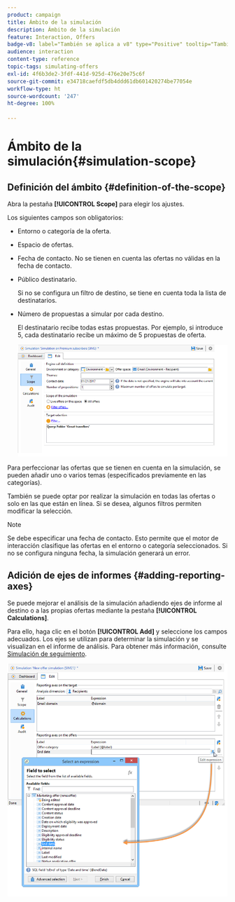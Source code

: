 ```yaml
---
product: campaign
title: Ámbito de la simulación
description: Ámbito de la simulación
feature: Interaction, Offers
badge-v8: label="También se aplica a v8" type="Positive" tooltip="También se aplica a Campaign v8"
audience: interaction
content-type: reference
topic-tags: simulating-offers
exl-id: 4f6b3de2-3fdf-441d-925d-476e20e75c6f
source-git-commit: e34718caefdf5db4ddd61db601420274be77054e
workflow-type: ht
source-wordcount: '247'
ht-degree: 100%

---
```


# Ámbito de la simulación{#simulation-scope}



## Definición del ámbito {#definition-of-the-scope}

Abra la pestaña **[!UICONTROL Scope]** para elegir los ajustes.

Los siguientes campos son obligatorios:

* Entorno o categoría de la oferta.
* Espacio de ofertas.
* Fecha de contacto. No se tienen en cuenta las ofertas no válidas en la fecha de contacto.
* Público destinatario.

  Si no se configura un filtro de destino, se tiene en cuenta toda la lista de destinatarios.

* Número de propuestas a simular por cada destino.

  El destinatario recibe todas estas propuestas. Por ejemplo, si introduce 5, cada destinatario recibe un máximo de 5 propuestas de oferta.

  ![](assets/offer_simulation_009.png)

Para perfeccionar las ofertas que se tienen en cuenta en la simulación, se pueden añadir uno o varios temas (especificados previamente en las categorías).

También se puede optar por realizar la simulación en todas las ofertas o solo en las que están en línea. Si se desea, algunos filtros permiten modificar la selección.

>[!NOTE]
>
>Se debe especificar una fecha de contacto. Esto permite que el motor de interacción clasifique las ofertas en el entorno o categoría seleccionados. Si no se configura ninguna fecha, la simulación generará un error.

## Adición de ejes de informes {#adding-reporting-axes}

Se puede mejorar el análisis de la simulación añadiendo ejes de informe al destino o a las propias ofertas mediante la pestaña **[!UICONTROL Calculations]**.

Para ello, haga clic en el botón **[!UICONTROL Add]** y seleccione los campos adecuados. Los ejes se utilizan para determinar la simulación y se visualizan en el informe de análisis. Para obtener más información, consulte [Simulación de seguimiento](../../interaction/using/simulation-tracking.md).

![](assets/offer_simulation_011.png)
